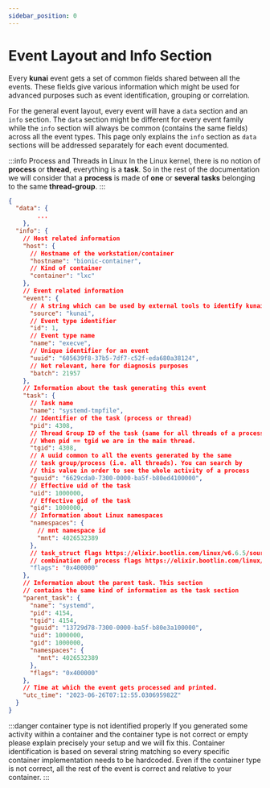 ```yaml
---
sidebar_position: 0
---
```


# Event Layout and Info Section

Every **kunai** event gets a set of common fields shared between all the events. These fields give various information which might be used for advanced purposes such as event identification, grouping or correlation.

For the general event layout, every event will have a `data` section and an `info` section. The `data` section might be different for every event family while the `info` section will always be common (contains the same fields) across all the event types. This page only explains the `info` section as `data` sections will be addressed separately for each event documented.

:::info Process and Threads in Linux
In the Linux kernel, there is no notion of **process** or **thread**, everything is a **task**. So in the rest of the documentation we will consider that a **process** is made of **one** or **several** **tasks** belonging to the same **thread-group**.
:::

```json
{
  "data": {
        ...
    },
  "info": {
    // Host related information
    "host": {
      // Hostname of the workstation/container
      "hostname": "bionic-container",
      // Kind of container
      "container": "lxc"
    },
    // Event related information
    "event": {
      // A string which can be used by external tools to identify kunai's logs
      "source": "kunai",
      // Event type identifier
      "id": 1,
      // Event type name
      "name": "execve",
      // Unique identifier for an event
      "uuid": "605639f8-37b5-7df7-c52f-eda680a38124",
      // Not relevant, here for diagnosis purposes
      "batch": 21957
    },
    // Information about the task generating this event
    "task": {
      // Task name
      "name": "systemd-tmpfile",
      // Identifier of the task (process or thread)
      "pid": 4308,
      // Thread Group ID of the task (same for all threads of a process)
      // When pid == tgid we are in the main thread.
      "tgid": 4308,
      // A uuid common to all the events generated by the same
      // task group/process (i.e. all threads). You can search by
      // this value in order to see the whole activity of a process
      "guuid": "6629cda0-7300-0000-ba5f-b80ed4100000",
      // Effective uid of the task
      "uid": 1000000,
      // Effective gid of the task
      "gid": 1000000,
      // Information about Linux namespaces
      "namespaces": {
        // mnt namespace id
        "mnt": 4026532389
      },
      // task_struct flags https://elixir.bootlin.com/linux/v6.6.5/source/include/linux/sched.h#L767
      // combination of process flags https://elixir.bootlin.com/linux/v6.6.5/source/include/linux/sched.h#L1726
      "flags": "0x400000"
    },
    // Information about the parent task. This section
    // contains the same kind of information as the task section
    "parent_task": {
      "name": "systemd",
      "pid": 4154,
      "tgid": 4154,
      "guuid": "13729d78-7300-0000-ba5f-b80e3a100000",
      "uid": 1000000,
      "gid": 1000000,
      "namespaces": {
        "mnt": 4026532389
      },
      "flags": "0x400000"
    },
    // Time at which the event gets processed and printed.
    "utc_time": "2023-06-26T07:12:55.030695982Z"
  }
}
```

:::danger container type is not identified properly
If you generated some activity within a container and the container type is not
correct or empty please explain precisely your setup and we will fix this. Container identification is based on several string matching so every specific container implementation needs to be hardcoded. Even if the container type is not correct, all the rest of the event is correct and relative to your container.
:::
